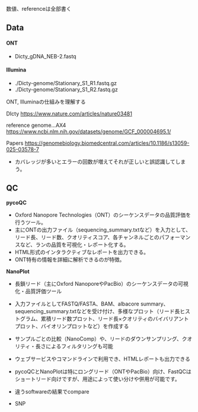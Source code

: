 
数値、referenceは全部書く
## Data

#### ONT
- Dicty_gDNA_NEB-2.fastq
#### Illumina
- ./Dicty-genome/Stationary_S1_R1.fastq.gz
- ./Dicty-genome/Stationary_S1_R2.fastq.gz

ONT, Illuminaの仕組みを理解する

DIcty
https://www.nature.com/articles/nature03481

reference genome...AX4
https://www.ncbi.nlm.nih.gov/datasets/genome/GCF_000004695.1/

Papers
https://genomebiology.biomedcentral.com/articles/10.1186/s13059-025-03578-7



- カバレッジが多いとエラーの回数が増えてそれが正しいと誤認識してしまう。

## QC

**pycoQC**

- Oxford Nanopore Technologies（ONT）のシーケンスデータの品質評価を行うツール。
- 主にONTの出力ファイル（sequencing_summary.txtなど）を入力として、リード長、リード数、クオリティスコア、各チャンネルごとのパフォーマンスなど、ランの品質を可視化・レポート化する。
- HTML形式のインタラクティブなレポートを出力できる。
- ONT特有の情報を詳細に解析できるのが特徴。

**NanoPlot**

- 長鎖リード（主にOxford NanoporeやPacBio）のシーケンスデータの可視化・品質評価ツール
- 入力ファイルとしてFASTQ/FASTA、BAM、albacore summary、sequencing_summary.txtなどを受け付け、多様なプロット（リード長ヒストグラム、累積リード数プロット、リード長×クオリティのバイバリアントプロット、バイオリンプロットなど）を作成する
- サンプルごとの比較（NanoComp）や、リードのダウンサンプリング、クオリティ・長さによるフィルタリングも可能
- ウェブサービスやコマンドラインで利用でき、HTMLレポートも出力できる

- pycoQCとNanoPlotは特にロングリード（ONTやPacBio）向け、FastQCはショートリード向けですが、用途によって使い分けや併用が可能です。



- 違うsoftwareの結果でcompare
- SNP